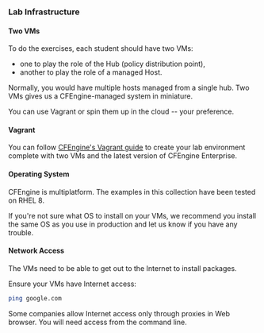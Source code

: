 ### Lab Infrastructure 
#### Two VMs

To do the exercises, each student should have two VMs:

- one to play the role of the Hub (policy distribution point),
- another to play the role of a managed Host.

Normally, you would have multiple hosts managed from a single hub.
Two VMs gives us a CFEngine-managed system in miniature.

You can use Vagrant or spin them up in the cloud -- your preference.

#### Vagrant

You can follow [CFEngine's Vagrant
guide](https://docs.cfengine.com/latest/guide-installation-and-configuration-general-installation-installation-enterprise-vagrant.html)
to create your lab environment complete with two VMs and the latest
version of CFEngine Enterprise.

#### Operating System

CFEngine is multiplatform.
The examples in this collection have been tested on RHEL 8.

If you're not sure what OS to install on your VMs, we recommend you
install the same OS as you use in production and let us know if you have
any trouble.

#### Network Access

The VMs need to be able to get out to the Internet to install
packages.

Ensure your VMs have Internet access:

```bash
ping google.com
```

Some companies allow Internet access only through proxies in Web
browser. You will need access from the command line.
